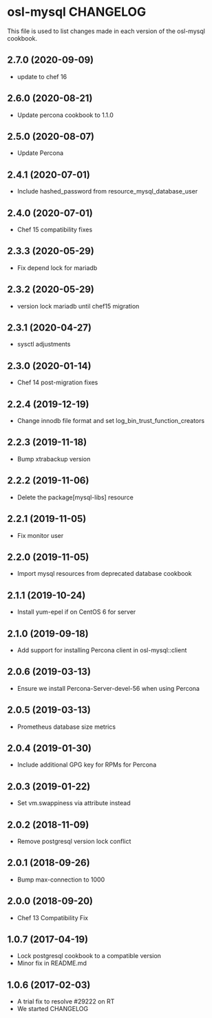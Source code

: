 osl-mysql CHANGELOG
===================
This file is used to list changes made in each version of the
osl-mysql cookbook.

2.7.0 (2020-09-09)
------------------
- update to chef 16

2.6.0 (2020-08-21)
------------------
- Update percona cookbook to 1.1.0

2.5.0 (2020-08-07)
------------------
- Update Percona

2.4.1 (2020-07-01)
------------------
- Include hashed_password from resource_mysql_database_user

2.4.0 (2020-07-01)
------------------
- Chef 15 compatibility fixes

2.3.3 (2020-05-29)
------------------
- Fix depend lock for mariadb

2.3.2 (2020-05-29)
------------------
- version lock mariadb until chef15 migration

2.3.1 (2020-04-27)
------------------
- sysctl adjustments

2.3.0 (2020-01-14)
------------------
- Chef 14 post-migration fixes

2.2.4 (2019-12-19)
------------------
- Change innodb file format and set log_bin_trust_function_creators

2.2.3 (2019-11-18)
------------------
- Bump xtrabackup version

2.2.2 (2019-11-06)
------------------
- Delete the package[mysql-libs] resource

2.2.1 (2019-11-05)
------------------
- Fix monitor user

2.2.0 (2019-11-05)
------------------
- Import mysql resources from deprecated database cookbook

2.1.1 (2019-10-24)
------------------
- Install yum-epel if on CentOS 6 for server

2.1.0 (2019-09-18)
------------------
- Add support for installing Percona client in osl-mysql::client

2.0.6 (2019-03-13)
------------------
- Ensure we install Percona-Server-devel-56 when using Percona

2.0.5 (2019-03-13)
------------------
- Prometheus database size metrics

2.0.4 (2019-01-30)
------------------
- Include additional GPG key for RPMs for Percona

2.0.3 (2019-01-22)
------------------
- Set vm.swappiness via attribute instead

2.0.2 (2018-11-09)
------------------
- Remove postgresql version lock conflict

2.0.1 (2018-09-26)
------------------
- Bump max-connection to 1000

2.0.0 (2018-09-20)
------------------
- Chef 13 Compatibility Fix

1.0.7 (2017-04-19)
------------------
- Lock postgresql cookbook to a compatible version
- Minor fix in README.md

1.0.6 (2017-02-03)
------------------
- A trial fix to resolve #29222 on RT
- We started CHANGELOG
